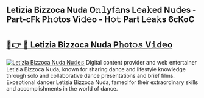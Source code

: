 ## Letizia Bizzoca Nuda O𝚗𝚕yf𝚊ns L𝚎a𝚔ed N𝚞𝚍es - Part-cFk P𝚑𝚘tos Vi𝚍𝚎o - H𝚘𝚝 Part L𝚎a𝚔s 6cKoC

# <h2><a href="http://kf4aqvl.oniu.top/?m=Letizia+Bizzoca+Nuda">🔗👉 🔴 Letizia Bizzoca Nuda P𝚑ot𝚘𝚜 V𝚒d𝚎o</a></h2>

[![Letizia Bizzoca Nuda Nu𝚍e𝚜](https://i.imgur.com/0qMVB7G.gif)](http://kf4aqvl.oniu.top/?m=Letizia+Bizzoca+Nuda)
Digital content provider and web entertainer Letizia Bizzoca Nuda, known for sharing dance and lifestyle knowledge through solo and collaborative dance presentations and brief films. Exceptional dancer Letizia Bizzoca Nuda, famed for their extraordinary skills and accomplishments in the world of dance.  
